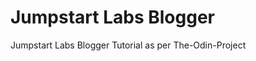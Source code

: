 Jumpstart Labs Blogger
======================

Jumpstart Labs Blogger Tutorial as per The-Odin-Project
